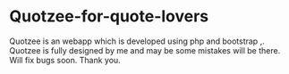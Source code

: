# Quotzee-for-quote-lovers
Quotzee is an webapp which is developed using php and bootstrap ,. Quotzee is fully designed by me and may be some mistakes will be there. Will fix bugs soon. Thank you.
